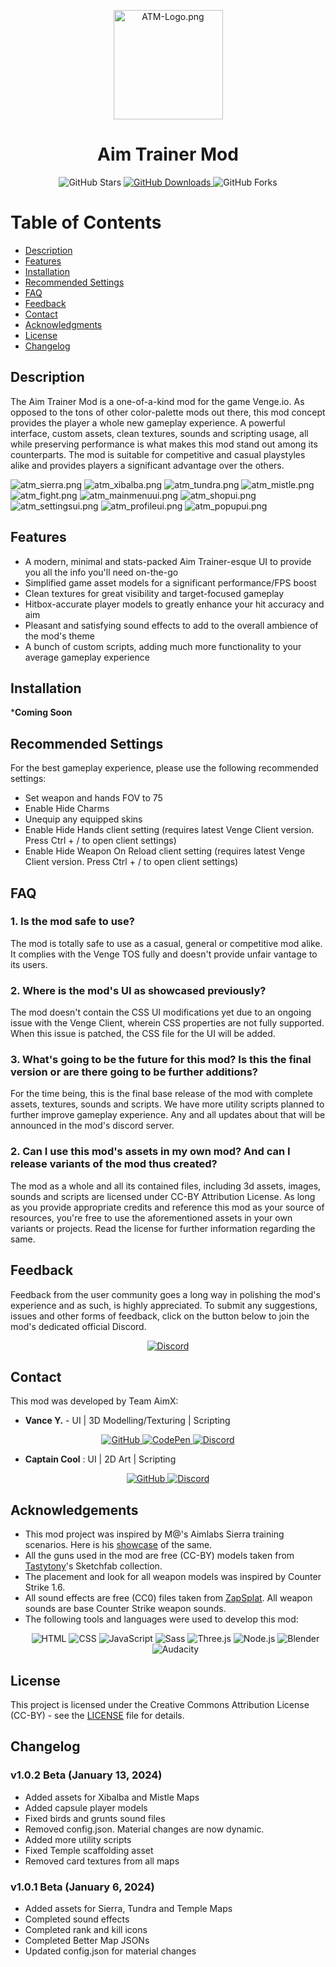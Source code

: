 <p align="center">
  <img src="https://cdn.discordapp.com/attachments/1188522602579374110/1188522608161984522/x1zeFrA.png" width="175" alt="ATM-Logo.png">
</p>

<h1 align="center">Aim Trainer Mod</h1>

<p align="center">
  <img alt="GitHub Stars" src="https://img.shields.io/github/stars/guywiddasnipah/Aim-Trainer-Mod.svg?style=for-the-badge">
  <a href="https://github.com/guywiddasnipah/Aim-Trainer-Mod/releases">
  <img alt="GitHub Downloads" src="https://img.shields.io/github/downloads/guywiddasnipah/Aim-Trainer-Mod/total.svg?style=for-the-badge">
  </a>
  <img alt="GitHub Forks" src="https://img.shields.io/github/forks/guywiddasnipah/Aim-Trainer-Mod.svg?style=for-the-badge">
</p>

# Table of Contents

- [Description](#description)
- [Features](#features)
- [Installation](#installation)
- [Recommended Settings](#recommend)
- [FAQ](#faq)
- [Feedback](#feedback)
- [Contact](#contact)
- [Acknowledgments](#acknowledgments)
- [License](#license)
- [Changelog](#changelog)

## Description  <a name="description"></a>

The Aim Trainer Mod is a one-of-a-kind mod for the game Venge.io. As opposed to the tons of other color-palette mods out there, this mod concept provides the player a whole new gameplay experience. A powerful interface, custom assets, clean textures, sounds and scripting usage, all while preserving performance is what makes this mod stand out among its counterparts. The mod is suitable for competitive and casual playstyles alike and provides players a significant advantage over the others.

![atm_sierra.png](https://iili.io/JY0kiJf.png)
![atm_xibalba.png](https://iili.io/JY0vfWP.png)
![atm_tundra.png](https://iili.io/JY0e1Gn.png)
![atm_mistle.png](https://iili.io/JY0vJJj.png)
![atm_fight.png](https://iili.io/JY04CqN.png)
![atm_mainmenuui.png](https://iili.io/JYGNpaa.png)
![atm_shopui.png](https://iili.io/JYGO9yv.png)
![atm_settingsui.png](https://iili.io/JYGOFnI.png)
![atm_profileui.png](https://iili.io/JYGOIwl.png)
![atm_popupui.png](https://iili.io/JYGOBFn.png)

## Features  <a name="features"></a>

- A modern, minimal and stats-packed Aim Trainer-esque UI to provide you all the info you'll need on-the-go
- Simplified game asset models for a significant performance/FPS boost
- Clean textures for great visibility and target-focused gameplay
- Hitbox-accurate player models to greatly enhance your hit accuracy and aim
- Pleasant and satisfying sound effects to add to the overall ambience of the mod's theme
- A bunch of custom scripts, adding much more functionality to your average gameplay experience

## Installation  <a name="installation"></a>

***Coming Soon**

## Recommended Settings  <a name="recommend"></a>

For the best gameplay experience, please use the following recommended settings:

- Set weapon and hands FOV to 75
- Enable Hide Charms
- Unequip any equipped skins
- Enable Hide Hands client setting (requires latest Venge Client version. Press Ctrl + / to open client settings)
- Enable Hide Weapon On Reload client setting (requires latest Venge Client version. Press Ctrl + / to open client settings)

## FAQ  <a name="faq"></a>

### 1. Is the mod safe to use?

The mod is totally safe to use as a casual, general or competitive mod alike. It complies with the Venge TOS fully and doesn't provide unfair vantage to its users.

### 2. Where is the mod's UI as showcased previously?

The mod doesn't contain the CSS UI modifications yet due to an ongoing issue with the Venge Client, wherein CSS properties are not fully supported. When this issue is patched, the CSS file for the UI will be added.

### 3. What's going to be the future for this mod? Is this the final version or are there going to be further additions?

For the time being, this is the final base release of the mod with complete assets, textures, sounds and scripts. We have more utility scripts planned to further improve gameplay experience. Any and all updates about that will be announced in the mod's discord server.

### 2. Can I use this mod's assets in my own mod? And can I release variants of the mod thus created?

The mod as a whole and all its contained files, including 3d assets, images, sounds and scripts are licensed under CC-BY Attribution License. As long as you provide appropriate credits and reference this mod as your source of resources, you're free to use the aforementioned assets in your own variants or projects. Read the license for further information regarding the same.

## Feedback  <a name="feedback"></a>

Feedback from the user community goes a long way in polishing the mod's experience and as such, is highly appreciated. To submit any suggestions, issues and other forms of feedback, click on the button below to join the mod's dedicated official Discord.
<p align="center">
  <a href="https://dsc.gg/aim-trainer-mod">
    <img alt="Discord" src="https://img.shields.io/badge/Discord-5865F2?style=for-the-badge&logo=discord&logoColor=white">
  </a>
</p>

## Contact  <a name="contact"></a>

This mod was developed by Team AimX:

- **Vance Y.** - UI | 3D Modelling/Texturing | Scripting
<p align="center"><a href="https://github.com/guywiddasnipah">
    <img alt="GitHub" src="https://img.shields.io/badge/GitHub-181717?style=for-the-badge&logo=github&logoColor=white">
  </a> 
  <a href="https://codepen.io/guywiddasnipah">
    <img alt="CodePen" src="https://img.shields.io/badge/CodePen-000000?style=for-the-badge&logo=codepen&logoColor=white">
  </a> 
  <a href="https://discord.com/users/694164511011110972">
    <img alt="Discord" src="https://img.shields.io/badge/Discord-5865F2?style=for-the-badge&logo=discord&logoColor=white">
  </a>
</p>

- **Captain Cool** : UI | 2D Art | Scripting
<p align="center"><a href="https://github.com/capta1ncool">
    <img alt="GitHub" src="https://img.shields.io/badge/GitHub-181717?style=for-the-badge&logo=github&logoColor=white">
  </a> 
  <a href="https://discord.com/users/852063993466978318">
    <img alt="Discord" src="https://img.shields.io/badge/Discord-5865F2?style=for-the-badge&logo=discord&logoColor=white">
  </a>
</p>

## Acknowledgements  <a name="acknowledgments"></a>

- This mod project was inspired by M@'s Aimlabs Sierra training scenarios. Here is his [showcase](https://youtu.be/85B02nbBzec) of the same.
- All the guns used in the mod are free (CC-BY) models taken from [Tastytony](https://sketchfab.com/TastyTony)'s Sketchfab collection.
- The placement and look for all weapon models was inspired by Counter Strike 1.6.
- All sound effects are free (CC0) files taken from [ZapSplat](https://www.zapsplat.com/). All weapon sounds are base Counter Strike weapon sounds.
- The following tools and languages were used to develop this mod: <p align="center">
  <img alt="HTML" src="https://img.shields.io/badge/HTML-5E5E5E?style=for-the-badge&logo=html5">
  <img alt="CSS" src="https://img.shields.io/badge/CSS-1572B6?style=for-the-badge&logo=css3">
  <img alt="JavaScript" src="https://img.shields.io/badge/JavaScript-F7DF1E?style=for-the-badge&logo=javascript&logoColor=black">
  <img alt="Sass" src="https://img.shields.io/badge/Sass-CC6699?style=for-the-badge&logo=sass&logoColor=white">
  <img alt="Three.js" src="https://img.shields.io/badge/Three.js-000000?style=for-the-badge&logo=three.js">
  <img alt="Node.js" src="https://img.shields.io/badge/Node.js-339933?style=for-the-badge&logo=node.js&logoColor=white">
  <img alt="Blender" src="https://img.shields.io/badge/Blender-F5792A?style=for-the-badge&logo=blender&logoColor=white">
  <img alt="Audacity" src="https://img.shields.io/badge/Audacity-0000CC?style=for-the-badge&logo=audacity&logoColor=white">
</p>

## License  <a name="license"></a>

This project is licensed under the Creative Commons Attribution License (CC-BY) - see the [LICENSE](LICENSE) file for details.

## Changelog  <a name="changelog"></a>

### v1.0.2 Beta (January 13, 2024)

- Added assets for Xibalba and Mistle Maps
- Added capsule player models
- Fixed birds and grunts sound files
- Removed config.json. Material changes are now dynamic.
- Added more utility scripts
- Fixed Temple scaffolding asset
- Removed card textures from all maps

### v1.0.1 Beta (January 6, 2024)

- Added assets for Sierra, Tundra and Temple Maps
- Completed sound effects
- Completed rank and kill icons
- Completed Better Map JSONs
- Updated config.json for material changes
